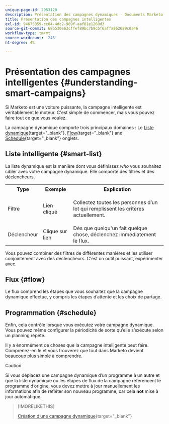 ```yaml
---
unique-page-id: 2953120
description: Présentation des campagnes dynamiques - Documents Marketo - Documentation du produit
title: Présentation des campagnes intelligentes
exl-id: 94675059-cc04-4dc2-989f-aaf81e1260d3
source-git-commit: 686530e63cffef89bc7b9cbf6affa862689c0a46
workflow-type: tm+mt
source-wordcount: '243'
ht-degree: 4%

---
```


# Présentation des campagnes intelligentes {#understanding-smart-campaigns}

Si Marketo est une voiture puissante, la campagne intelligente est véritablement le moteur. C&#39;est simple de commencer, mais vous pouvez faire tout ce que vous voulez.

La campagne dynamique comporte trois principaux domaines : Le [Liste dynamique](/help/marketo/product-docs/core-marketo-concepts/smart-lists-and-static-lists/understanding-smart-lists.md){target="_blank"}, [Flow](/help/marketo/product-docs/core-marketo-concepts/smart-campaigns/flow-actions/add-a-flow-step-to-a-smart-campaign.md){target="_blank"} and [Schedule](/help/marketo/product-docs/core-marketo-concepts/smart-campaigns/using-smart-campaigns/schedule-a-recurring-batch-campaign.md){target="_blank"} onglets.

## Liste intelligente {#smart-list}

La liste dynamique est la manière dont vous définissez _who_ vous souhaitez cibler avec votre campagne dynamique. Elle comporte des filtres et des déclencheurs.

<table> 
 <tbody> 
  <tr> 
   <th>Type</th> 
   <th>Exemple</th> 
   <th>Explication</th> 
  </tr> 
  <tr> 
   <td>Filtre</td> 
   <td>Lien cliqué</td> 
   <td><p>Collectez toutes les personnes d’un lot qui remplissent les critères actuellement.</p></td> 
  </tr> 
  <tr> 
   <td colspan="1">Déclencheur</td> 
   <td colspan="1">Clique sur lien</td> 
   <td colspan="1">Dès que quelqu'un fait quelque chose, déclenchez immédiatement le flux.</td> 
  </tr> 
 </tbody> 
</table>

Vous pouvez combiner des filtres de différentes manières et les utiliser conjointement avec des déclencheurs. C&#39;est un outil puissant, expérimenter avec.

## Flux {#flow}

Le flux comprend les étapes que vous souhaitez que la campagne dynamique effectue, y compris les étapes d’attente et les choix de partage.

## Programmation {#schedule}

Enfin, cela contrôle lorsque vous exécutez votre campagne dynamique. Vous pouvez même configurer la périodicité de sorte qu’elle s’exécute selon un planning répété.

Il y a énormément de choses que la campagne intelligente peut faire. Comprenez-en le et vous trouverez que tout dans Marketo devient beaucoup plus simple à comprendre.

>[!CAUTION]
>
>Si vous déplacez une campagne dynamique d’un programme à un autre et que la liste dynamique ou les étapes de flux de la campagne référencent le programme d’origine, vous devez mettre à jour manuellement les informations afin de refléter son nouveau programme, car cela **not** mise à jour automatique.

>[!MORELIKETHIS]
>
>[Création d’une campagne dynamique](/help/marketo/product-docs/core-marketo-concepts/smart-campaigns/creating-a-smart-campaign/create-a-new-smart-campaign.md){target="_blank"}

